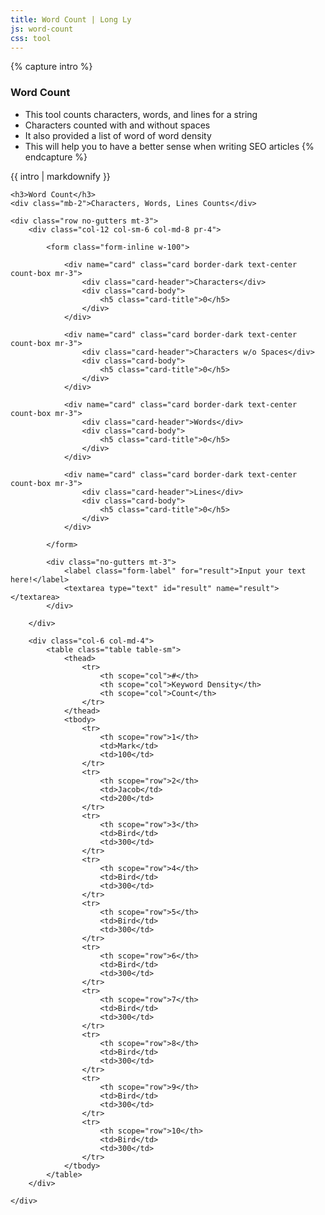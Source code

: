 ```yaml
---
title: Word Count | Long Ly
js: word-count
css: tool
---
```


{% capture intro %}
### Word Count
- This tool counts characters, words, and lines for a string
- Characters counted with and without spaces
- It also provided a list of word of word density
- This will help you to have a better sense when writing SEO articles
{% endcapture %}

<div class="tool-wrapper mb-4">
    {{ intro | markdownify }}
</div>

<div class="tool-wrapper">

    <h3>Word Count</h3>
    <div class="mb-2">Characters, Words, Lines Counts</div>

    <div class="row no-gutters mt-3">
        <div class="col-12 col-sm-6 col-md-8 pr-4">

            <form class="form-inline w-100">

                <div name="card" class="card border-dark text-center count-box mr-3">
                    <div class="card-header">Characters</div>
                    <div class="card-body">
                        <h5 class="card-title">0</h5>
                    </div>
                </div>

                <div name="card" class="card border-dark text-center count-box mr-3">
                    <div class="card-header">Characters w/o Spaces</div>
                    <div class="card-body">
                        <h5 class="card-title">0</h5>
                    </div>
                </div>

                <div name="card" class="card border-dark text-center count-box mr-3">
                    <div class="card-header">Words</div>
                    <div class="card-body">
                        <h5 class="card-title">0</h5>
                    </div>
                </div>

                <div name="card" class="card border-dark text-center count-box mr-3">
                    <div class="card-header">Lines</div>
                    <div class="card-body">
                        <h5 class="card-title">0</h5>
                    </div>
                </div>

            </form>

            <div class="no-gutters mt-3">
                <label class="form-label" for="result">Input your text here!</label>
                <textarea type="text" id="result" name="result"></textarea>
            </div>

        </div>

        <div class="col-6 col-md-4">
            <table class="table table-sm">
                <thead>
                    <tr>
                        <th scope="col">#</th>
                        <th scope="col">Keyword Density</th>
                        <th scope="col">Count</th>
                    </tr>
                </thead>
                <tbody>
                    <tr>
                        <th scope="row">1</th>
                        <td>Mark</td>
                        <td>100</td>
                    </tr>
                    <tr>
                        <th scope="row">2</th>
                        <td>Jacob</td>
                        <td>200</td>
                    </tr>
                    <tr>
                        <th scope="row">3</th>
                        <td>Bird</td>
                        <td>300</td>
                    </tr>
                    <tr>
                        <th scope="row">4</th>
                        <td>Bird</td>
                        <td>300</td>
                    </tr>
                    <tr>
                        <th scope="row">5</th>
                        <td>Bird</td>
                        <td>300</td>
                    </tr>
                    <tr>
                        <th scope="row">6</th>
                        <td>Bird</td>
                        <td>300</td>
                    </tr>
                    <tr>
                        <th scope="row">7</th>
                        <td>Bird</td>
                        <td>300</td>
                    </tr>
                    <tr>
                        <th scope="row">8</th>
                        <td>Bird</td>
                        <td>300</td>
                    </tr>
                    <tr>
                        <th scope="row">9</th>
                        <td>Bird</td>
                        <td>300</td>
                    </tr>
                    <tr>
                        <th scope="row">10</th>
                        <td>Bird</td>
                        <td>300</td>
                    </tr>
                </tbody>
            </table>
        </div>

    </div>
</div>